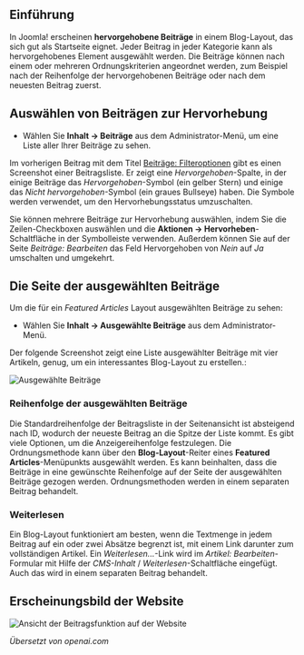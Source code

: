 <!-- Filename: J4.x:Featured_Articles / Display title: Beiträge: Vorgestellt -->

## Einführung

In Joomla! erscheinen **hervorgehobene Beiträge** in einem Blog-Layout, das sich gut als Startseite eignet. Jeder Beitrag in jeder Kategorie kann als hervorgehobenes Element ausgewählt werden. Die Beiträge können nach einem oder mehreren Ordnungskriterien angeordnet werden, zum Beispiel nach der Reihenfolge der hervorgehobenen Beiträge oder nach dem neuesten Beitrag zuerst.  

## Auswählen von Beiträgen zur Hervorhebung

- Wählen Sie **Inhalt → Beiträge** aus dem Administrator-Menü, um eine Liste aller Ihrer Beiträge zu sehen.

Im vorherigen Beitrag mit dem Titel [Beiträge: Filteroptionen](jdocmanual?article=user/articles/articles-filter-options) gibt es einen Screenshot einer Beitragsliste. Er zeigt eine *Hervorgehoben*-Spalte, in der einige Beiträge das *Hervorgehoben*-Symbol (ein gelber Stern) und einige das *Nicht hervorgehoben*-Symbol (ein graues Bullseye) haben. Die Symbole werden verwendet, um den Hervorhebungsstatus umzuschalten.

Sie können mehrere Beiträge zur Hervorhebung auswählen, indem Sie die Zeilen-Checkboxen auswählen und die **Aktionen → Hervorheben**-Schaltfläche in der Symbolleiste verwenden. Außerdem können Sie auf der Seite *Beiträge: Bearbeiten* das Feld Hervorgehoben von *Nein* auf *Ja* umschalten und umgekehrt.

## Die Seite der ausgewählten Beiträge

Um die für ein *Featured Articles* Layout ausgewählten Beiträge zu sehen:

- Wählen Sie **Inhalt → Ausgewählte Beiträge** aus dem Administrator-Menü.

Der folgende Screenshot zeigt eine Liste ausgewählter Beiträge mit vier Artikeln, genug, um ein interessantes Blog-Layout zu erstellen.:

![Ausgewählte Beiträge](../../../en/images/articles/articles-featured.png)

### Reihenfolge der ausgewählten Beiträge

Die Standardreihenfolge der Beitragsliste in der Seitenansicht ist absteigend nach ID, wodurch der neueste Beitrag an die Spitze der Liste kommt. Es gibt viele Optionen, um die Anzeigereihenfolge festzulegen. Die Ordnungsmethode kann über den **Blog-Layout**-Reiter eines **Featured Articles**-Menüpunkts ausgewählt werden. Es kann beinhalten, dass die Beiträge in eine gewünschte Reihenfolge auf der Seite der ausgewählten Beiträge gezogen werden. Ordnungsmethoden werden in einem separaten Beitrag behandelt.

### Weiterlesen

Ein Blog-Layout funktioniert am besten, wenn die Textmenge in jedem Beitrag auf ein oder zwei Absätze begrenzt ist, mit einem Link darunter zum vollständigen Artikel. Ein *Weiterlesen...*-Link wird im *Artikel: Bearbeiten*-Formular mit Hilfe der *CMS-Inhalt* / *Weiterlesen*-Schaltfläche eingefügt. Auch das wird in einem separaten Beitrag behandelt.

## Erscheinungsbild der Website

![Ansicht der Beitragsfunktion auf der Website](../../../en/images/articles/articles-featured-site.png)

*Übersetzt von openai.com*

